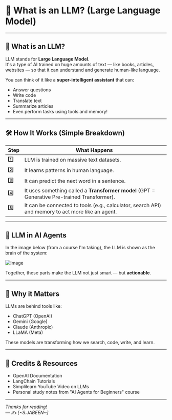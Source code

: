 # 🧠 What is an LLM? (Large Language Model)


---

## 📌 What is an LLM?

LLM stands for **Large Language Model**.  
It's a type of AI trained on huge amounts of text — like books, articles, websites — so that it can understand and generate human-like language.

You can think of it like a **super-intelligent assistant** that can:
- Answer questions
- Write code
- Translate text
- Summarize articles
- Even perform tasks using tools and memory!

---

## 🛠️ How It Works (Simple Breakdown)

| Step | What Happens |
|------|--------------|
| 1️⃣ | LLM is trained on massive text datasets. |
| 2️⃣ | It learns patterns in human language. |
| 3️⃣ | It can predict the next word in a sentence. |
| 4️⃣ | It uses something called a **Transformer model** (GPT = Generative Pre-trained Transformer). |
| 5️⃣ | It can be connected to tools (e.g., calculator, search API) and memory to act more like an agent. |

---

## 🧠 LLM in AI Agents

In the image below (from a course I'm taking), the LLM is shown as the brain of the system:


![image](https://github.com/user-attachments/assets/2c6473f6-dda0-4640-a687-9a34c3faaf03)


Together, these parts make the LLM not just smart — but **actionable**.

---

## 🎯 Why it Matters

LLMs are behind tools like:
- ChatGPT (OpenAI)
- Gemini (Google)
- Claude (Anthropic)
- LLaMA (Meta)

These models are transforming how we search, code, write, and learn.

---


## 🙌 Credits & Resources
- OpenAI Documentation
- LangChain Tutorials
- Simplilearn YouTube Video on LLMs
- Personal study notes from "AI Agents for Beginners" course

---

_Thanks for reading!_  
— ✍️ *[~S.JABEEN~]*  


